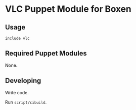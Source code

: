 # VLC Puppet Module for Boxen

## Usage

```puppet
include vlc
```

## Required Puppet Modules

None.

## Developing

Write code.

Run `script/cibuild`.
